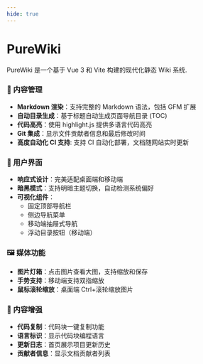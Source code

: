 ```yaml
---
hide: true
---
```


# PureWiki

PureWiki 是一个基于 Vue 3 和 Vite 构建的现代化静态 Wiki 系统.


### 📖 内容管理
- **Markdown 渲染**：支持完整的 Markdown 语法，包括 GFM 扩展
- **自动目录生成**：基于标题自动生成页面导航目录 (TOC)
- **代码高亮**：使用 highlight.js 提供多语言代码高亮
- **Git 集成**：显示文件贡献者信息和最后修改时间
- **高度自动化 CI 支持**: 支持 CI 自动化部署，文档随网站实时更新

### 🎨 用户界面
- **响应式设计**：完美适配桌面端和移动端
- **暗黑模式**：支持明暗主题切换，自动检测系统偏好
- **可视化组件**：
  - 固定顶部导航栏
  - 侧边导航菜单
  - 移动端抽屉式导航
  - 浮动目录按钮（移动端）

### 🖼️ 媒体功能
- **图片灯箱**：点击图片查看大图，支持缩放和保存
- **手势支持**：移动端支持双指缩放
- **鼠标滚轮缩放**：桌面端 Ctrl+滚轮缩放图片

### 📝 内容增强
- **代码复制**：代码块一键复制功能
- **语言标识**：显示代码块编程语言
- **更新日志**：首页展示项目更新历史
- **贡献者信息**：显示文档贡献者列表